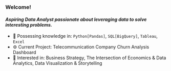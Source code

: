 ### Welcome!

#### *Aspiring Data Analyst passionate about leveraging data to solve interesting problems.*

- 🧠 Possessing knowledge in: `Python[Pandas]`, `SQL[BigQuery]`, `Tableau`, `Excel`
- ⚙️ Current Project: Telecommunication Company Churn Analysis Dashboard
- 💬 Interested in: Business Strategy, The Intersection of Economics & Data Analytics, Data Visualization & Storytelling
